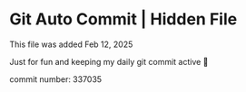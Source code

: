 # Git Auto Commit | Hidden File

This file was added Feb 12, 2025

Just for fun and keeping my daily git commit active 🤪

commit number: 337035
